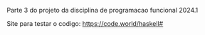 Parte 3 do projeto da disciplina de programacao funcional 2024.1

Site para testar o codigo: https://code.world/haskell#
